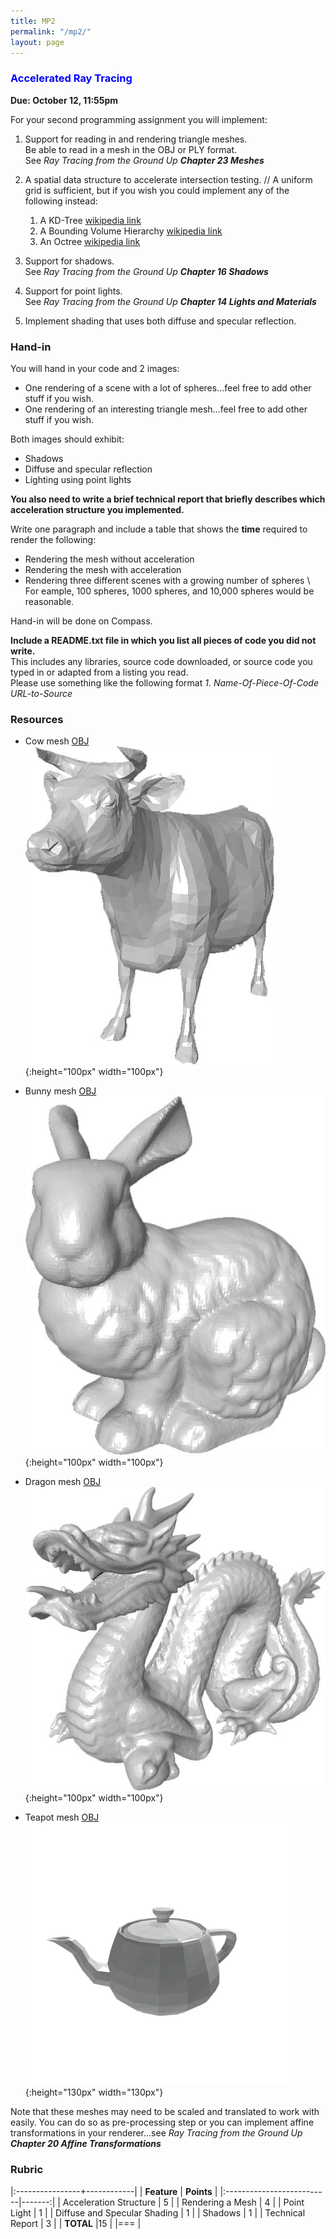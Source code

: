 ```yaml
---
title: MP2
permalink: "/mp2/"
layout: page
---
```


### <span style="color:blue"> Accelerated Ray Tracing </span>
**Due: October 12, 11:55pm**

For your second programming assignment you will implement:

1. Support for reading in and rendering triangle meshes.  
Be able to read in a mesh in the OBJ or PLY format.  
See _Ray Tracing from the Ground Up **Chapter 23 Meshes**_
 
2. A spatial data structure to accelerate intersection testing. // 
   A uniform grid is sufficient, but if you wish you could implement any of the following instead:
   1. A KD-Tree [wikipedia link](https://en.wikipedia.org/wiki/K-d_tree)
   2. A Bounding Volume Hierarchy [wikipedia link](https://en.wikipedia.org/wiki/Bounding_volume_hierarchy)
   3. An Octree [wikipedia link](https://en.wikipedia.org/wiki/Octree)
 
3. Support for shadows.  
See _Ray Tracing from the Ground Up **Chapter 16 Shadows**_
 
4. Support for point lights.  
See _Ray Tracing from the Ground Up **Chapter 14 Lights and Materials**_
 
5. Implement shading that uses both diffuse and specular reflection.
         
### Hand-in

You will hand in your code and 2 images:

+ One rendering of a scene with a lot of spheres...feel free to add other stuff if you wish.
+ One rendering of an interesting triangle mesh...feel free to add other stuff if you wish.

Both images should exhibit:
+ Shadows
+ Diffuse and specular reflection
+ Lighting using point lights

**You also need to write a brief technical report that briefly describes which acceleration structure you implemented.**

Write one paragraph and include a table that shows the **time** required to render the following:
+ Rendering the mesh without acceleration
+ Rendering the mesh with acceleration
+ Rendering three different scenes with a growing number of spheres \\
For eample, 100 spheres, 1000 spheres, and 10,000 spheres would be reasonable.

Hand-in will be done on Compass.

**Include a README.txt file in which you list all pieces of code you did not write.**  
This includes any libraries, source code downloaded, or source code you typed in or adapted from a listing you read.  
Please use something like the following format _1. Name-Of-Piece-Of-Code URL-to-Source_ 

### Resources

+ Cow mesh [OBJ](https://raw.githubusercontent.com/UIllinoisGraphics/CS296/master/Meshes/cow.obj)  
![Cow](/assets/img/cow_snopshot.jpg){:height="100px" width="100px"}

+ Bunny mesh [OBJ](https://github.com/UIllinoisGraphics/CS296/blob/master/Meshes/bunny.obj?raw=true)  
![Bunny](/assets/img/bunny_snopshot.jpg){:height="100px" width="100px"}

+ Dragon mesh [OBJ](https://raw.githubusercontent.com/UIllinoisGraphics/CS296/master/Meshes/dragon.obj)  
![Dragon](/assets/img/dragon_snopshot.jpg){:height="100px" width="100px"}

+ Teapot mesh [OBJ](https://raw.githubusercontent.com/UIllinoisGraphics/CS296/master/Meshes/teapot.obj)  
![Teapot](/assets/img/teapot.png){:height="130px" width="130px"}

Note that these meshes may need to be scaled and translated to work with easily. You can do so as pre-processing step or you can implement affine transformations in your renderer...see _Ray Tracing from the Ground Up **Chapter 20 Affine Transformations**_

### Rubric

|:----------------+------------|
| **Feature**           | **Points** |
|:--------------------------|-------:|
| Acceleration Structure      | 5      |
| Rendering a Mesh    | 4      |
| Point Light | 1      |
| Diffuse and Specular Shading  | 1      |
| Shadows  | 1      |
| Technical Report    | 3      |
| **TOTAL**	                 |15        |
|===
| 

